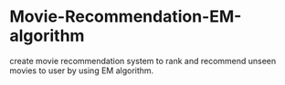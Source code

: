 # Movie-Recommendation-EM-algorithm
create movie recommendation system to rank and recommend unseen movies to user by using EM algorithm. 
